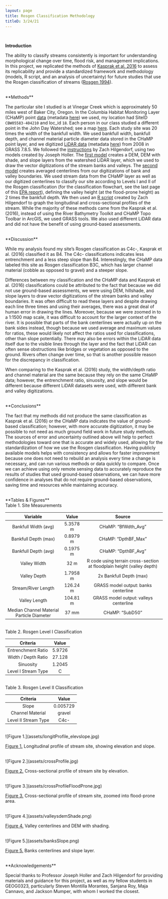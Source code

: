 ```yaml
---
layout: page
title: Rosgen Classification Methodology
titleD: 3/24/21
---
```


<br>

**Introduction**

The ability to classify streams consistently is important for understanding morphological change over time, flood risk, and management implications. In this project, we replicated the methods of [Kasprak et al. 2016]( https://doi.org/10.1371/journal.pone.0150293) to assess its replicability and provide a standardized framework and methodology (models, R script, and an analysis of uncertainty) for future studies that use the Rosgen classification of streams ([Rosgen 1994]( https://linkinghub.elsevier.com/retrieve/pii/0341816294900019)). 

<br>
**Methods**

The particular site I studied is at Vinegar Creek which is approximately 50 miles west of Baker City, Oregon. In the Columbia Habitat Monitoring Layer (CHaMP) point [data](https://github.com/mtango99/RE-rosgen/blob/main/data/raw/public/CHaMP_Data_MFJD.shp) (metadata [here](https://github.com/mtango99/RE-rosgen/blob/main/data/metadata/MFJD_Variables.csv)) we used, my location had SiteID ```CBW05583-404210``` and loc_id ```18```. Each person in our class studied a different point in the John Day Watershed; see a map [here](https://github.com/mtango99/RE-rosgen/blob/main/data/metadata/aoi.jpg). Each study site was 20 times the width of the bankfull width. We used bankfull width, bankfull depth, and channel material particle diameter data stored in the CHaMP point layer, and we digitized [LiDAR data](https://github.com/mtango99/RE-rosgen/blob/main/data/raw/private/JohnDayWShed.tif) (metadata [here]( https://github.com/mtango99/RE-rosgen/blob/main/data/metadata/Camp_Creek_Lidar_Report_2008.pdf)) from 2008 in GRASS 7.8.5. We followed the [instructions](https://github.com/mtango99/RE-rosgen/blob/main/procedure/protocols/1-Research_Protocol_GRASS.pdf) by Zach Hilgendorf, using two models created by Joseph Holler. The [first model](https://github.com/mtango99/RE-rosgen/blob/main/procedure/code/visualize.gxm) creates a DEM, DEM with shade, and slope layers from the watershed LiDAR layer, which we used to draw the vector digitizations of the stream banks and valleys. The [second model](https://github.com/mtango99/RE-rosgen/blob/main/procedure/code/center_line_length.gxm) creates averaged centerlines from our digitizations of bank and valley boundaries. We used stream data from the CHaMP layer as well as our digitized centerlines to classify our site according to Levels I and II of the Rosgen classification (for the classification flowchart, see the last page of this [EPA report](https://github.com/mtango99/RE-rosgen/blob/main/docs/instruction/RSC_EPA_2005.pdf)), defining the valley height (at the flood-prone height) as 2 times the bankfull depth. We then used an [R script](https://github.com/mtango99/RE-rosgen/blob/main/procedure/code/2-ProfileViewer.Rmd) created by Zach Hilgendorf to graph the longitudinal and cross-sectional profiles of the stream. While the majority of these methods came from the Kasprak et al. (2016), instead of using the River Bathymetry Toolkit and CHaMP Topo Toolbar in ArcGIS, we used GRASS tools. We also used different LiDAR data and did not have the benefit of using ground-based assessments. 

<br>
**Discussion**

While my analysis found my site’s Rosgen classification as C4c-, Kasprak et al. (2016) classified it as B4. The C4c- classifications indicates less entrenchment and a less steep slope than B4. Interestingly, the CHaMP data labeled this site as Rosgen classification B3C, which has larger channel material (cobble as opposed to gravel) and a steeper slope. 

Differences between my classification and the CHaMP data and Kasprak et al. (2016) classifications could be attributed to the fact that because we did not use ground-based assessments, we were using DEM, hillshade, and slope layers to draw vector digitizations of the stream banks and valley boundaries. It was often difficult to read these layers and despite drawing each line three times and using their averages, there was a great deal of human error in drawing the lines. Moreover, because we were zoomed in to a 1:1500 map scale, it was difficult to account for the larger context of the river. It is possible that parts of the bank centerlines were actually up on the bank sides instead, though because we used average and maximum values for ratios, these would likely not affect the ratios used for classifications, other than slope potentially. There may also be errors within the LiDAR data itself due to the visible lines through the layer and the fact that LiDAR can often sense obstructions like bridges or vegetation as opposed to the ground. Rivers often change over time, so that is another possible reason for the discrepancy in classification. 

When comparing to the Kasprak et al. (2016) study, the width/depth ratio and channel material are the same because they rely on the same CHaMP data; however, the entrenchment ratio, sinuosity, and slope would be different because different LiDAR datasets were used, with different bank and valley digitizations. 

<br>
**Conclusions**

The fact that my methods did not produce the same classification as Kasprak et al. (2016) or the CHaMP data indicates the value of ground-based classification; however, with more accurate digitization, it may be possible to not need as much ground field work in future study methods. The sources of error and uncertainty outlined above will help to perfect methodologies toward one that is accurate and widely used, allowing for the standardization of how we use the Rosgen classification. Having publicly available models helps with consistency and allows for faster improvement because one does not need to rebuild an analysis every time a change is necessary, and can run various methods or data quickly to compare. Once we can achieve using only remote sensing data to accurately reproduce the results of studies that used ground-based observations, we can have more confidence in analyses that do not require ground-based observations, saving time and resources while maintaining accuracy. 

<br>
**Tables & Figures**

<br>
Table 1. Site Measurements

| Variable | Value | Source |
| :-: | :-: | :-: |
| Bankfull Width (avg) | 5.3578 m | CHaMP: “BfWdth_Avg” |
| Bankfull Depth (max) | 0.8979 m | CHaMP: “DpthBF_Max” |
| Bankfull Depth (avg) | 0.1975 m | CHaMP: “DpthBF_Avg” |
| Valley Width | 32 m | R code using terrain cross-section at floodplain height (valley depth) |
| Valley Depth | 1.7958 m | 2x Bankfull Depth (max) |
| Stream/River Length | 126.24 m | GRASS model output: banks centerline |
| Valley Length | 104.81 m | GRASS model output: valleys centerline |
| Median Channel Material Particle Diameter | 37 mm | CHaMP: “SubD50” |

<br>
Table 2. Rosgen Level I Classification

| Criteria | Value |
| :-: | :-: |
| Entrenchment Ratio | 5.9726 |
| Width / Depth Ratio | 27.128 |
| Sinuosity | 1.2045 |
| Level I Stream Type | C |

<br>
Table 3. Rosgen Level II Classification

| Criteria | Value |
| :-: | :-: |
| Slope | 0.005729 |
| Channel Material | gravel |
| Level II Stream Type | C4c- |

<br>
![Figure 1.](assets/longitProfile_elevslope.jpg)

[Figure 1.](assets/longitProfile_elevslope.jpg) Longitudinal profile of stream site, showing elevation and slope. 

<br>
![Figure 2.](assets/crossProfile.jpg)
 
[Figure 2.](assets/crossProfile.jpg) Cross-sectional profile of stream site by elevation. 

<br>
![Figure 3.](assets/crossProfileFloodProne.jpg)

[Figure 3.](assets/crossProfileFloodProne.jpg) Cross-sectional profile of stream site, zoomed into flood-prone area.  

<br>
![Figure 4.](assets/valleysdemShade.png)
 
[Figure 4.](assets/valleysdemShade.png) Valley centerlines and DEM with shading. 

<br>
![Figure 5.](assets/banksSlope.png)

[Figure 5.](assets/banksSlope.png) Banks centerlines and slope layer. 

<br>
**Acknowledgements**

Special thanks to Professor Joseph Holler and Zach Hilgendorf for providing materials and guidance for this project, as well as my fellow students in GEOG0323, particularly Steven Montilla Morantes, Sanjana Roy, Maja Cannavo, and Jackson Mumper, with whom I worked the closest.
